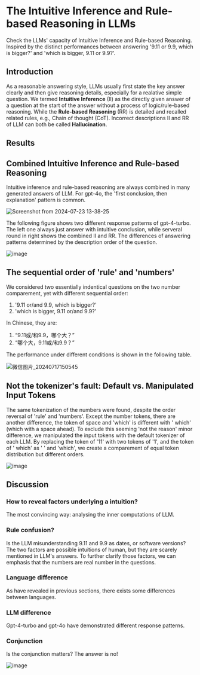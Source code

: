 # The Intuitive Inference and Rule-based Reasoning in LLMs
Check the LLMs' capacity of Intuitive Inference and Rule-based Reasoning. Inspired by the distinct performances between answering '9.11 or 9.9, which is bigger?'  and 'which is bigger, 9.11 or 9.9?'.

## Introduction
As a reasonable answering style, LLMs usually first state the key answer clearly and then give reasoning details, especially for a realative simple question. We termed **Intuitive Inference** (II) as the directly given answer of a question at the start of the answer without a process of logic/rule-based reasoning. While the **Rule-based Reasoning** (RR) is detailed and recalled related rules, e.g., Chain of thought (CoT). Incorrect descriptions II and RR of LLM can both be called **Hallucination**.

## Results
## Combined Intuitive Inference and Rule-based Reasoning
Intuitive inference and rule-based reasoning are always combined in many generated answers of LLM. For gpt-4o, the 'first conclusion, then explanation' pattern is common.

![Screenshot from 2024-07-23 13-38-25](https://github.com/user-attachments/assets/598f0404-bd60-4fe5-82df-0211ca82a9cb)


The following figure shows two different response patterns of gpt-4-turbo. The left one always just answer with intuitive conclusion, while serveral round in right shows the combined II and RR. The differences of answering patterns determined by the description order of the question.

![image](https://github.com/user-attachments/assets/83425386-274d-46dc-800c-9ddbcc15023c)



## The sequential order of 'rule' and 'numbers'
We considered two essentially indentical questions on the two number comparement, yet with different sequential order:
1. '9.11 or/and 9.9, which is bigger?'
2. 'which is bigger, 9.11 or/and 9.9?'

In Chinese, they are:
1. “9.11或/和9.9，哪个大？”
2. “哪个大，9.11或/和9.9？”

The performance under different conditions is shown in the following table.

![微信图片_20240717150545](https://github.com/user-attachments/assets/c845798a-d023-4f93-817a-3394522fcad0)


## Not the tokenizer's fault: Default vs. Manipulated Input Tokens
The same tokenization of the numbers were found, despite the order reversal of 'rule' and 'numbers'. Except the number tokens, there are another difference, the token of space and 'which' is different with ' which' (which with a space ahead). To exclude this seeming 'not the reason' minor difference, we manipulated the input tokens with the default tokenizer of each LLM. By replacing the token of '11' with two tokens of '1', and the token of ' which' as ' ' and 'which', we create a comparement of equal token distribution but different orders.

![image](https://github.com/user-attachments/assets/e4ade3b1-1f54-4fe4-97bb-cfc8b4e6f11c)


## Discussion

### How to reveal factors underlying a intuition?
The most convincing way: analysing the inner computations of LLM.

### Rule confusion?
Is the LLM misunderstanding 9.11 and 9.9 as dates, or software versions? The two factors are possible intuitions of human, but they are scarely mentioned in LLM's answers. To further clarify those factors, we can emphasis that the numbers are real number in the questions.

### Language difference
As have revealed in previous sections, there exists some differences between languages.

### LLM difference
Gpt-4-turbo and gpt-4o have demonstrated different response patterns.

### Conjunction
Is the conjunction matters? The answer is no!

![image](https://github.com/user-attachments/assets/924168d2-83e2-4b29-b8db-746cf1a3a32a)

